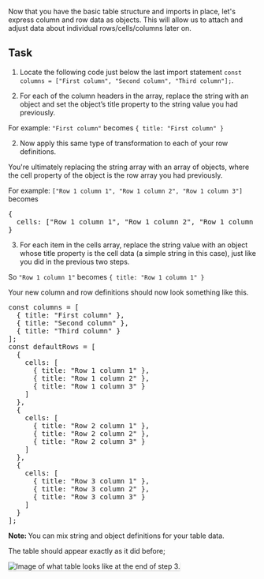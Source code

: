 Now that you have the basic table structure and imports in place, let's express column and row data as objects. This will allow us to attach and adjust data about individual rows/cells/columns later on.

## Task

1) Locate the following code just below the last import statement `const columns = ["First column", "Second column", "Third column"];`.

2) For each of the column headers in the array, replace the string with an object and set the object’s title property to the string value you had previously.

For example: `"First column"` becomes `{ title: "First column" }`

2) Now apply this same type of transformation to each of your row definitions.

You're ultimately replacing the string array with an array of objects, where the cell property of the object is the row array you had previously.

For example: `["Row 1 column 1", "Row 1 column 2", "Row 1 column 3"]` becomes

<pre class="file" data-target="clipboard">
{
  cells: ["Row 1 column 1", "Row 1 column 2", "Row 1 column 3"]
}
</pre>

3) For each item in the cells array, replace the string value with an object whose title property is the cell data (a simple string in this case), just like you did in the previous two steps.

So `"Row 1 column 1"` becomes `{ title: "Row 1 column 1" }`

Your new column and row definitions should now look something like this.

<pre class="file" data-target="clipboard">
const columns = [
  { title: "First column" },
  { title: "Second column" },
  { title: "Third column" }
];
const defaultRows = [
  {
    cells: [
      { title: "Row 1 column 1" },
      { title: "Row 1 column 2" },
      { title: "Row 1 column 3" }
    ]
  },
  {
    cells: [
      { title: "Row 2 column 1" },
      { title: "Row 2 column 2" },
      { title: "Row 2 column 3" }
    ]
  },
  {
    cells: [
      { title: "Row 3 column 1" },
      { title: "Row 3 column 2" },
      { title: "Row 3 column 3" }
    ]
  }
];
</pre>

<strong>Note: </strong> You can mix string and object definitions for your table data.

The table should appear exactly as it did before;

<img src="intro-table/assets/step-3-complete.png" alt="Image of what table looks like at the end of step 3." style="box-shadow: rgba(3, 3, 3, 0.2) 0px 1.25px 2.5px 0px;" />
